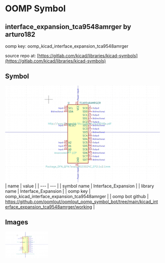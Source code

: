 # OOMP Symbol  
## interface_expansion_tca9548amrger  by arturo182  
  
oomp key: oomp_kicad_interface_expansion_tca9548amrger  
  
source repo at: [https://gitlab.com/kicad/libraries/kicad-symbols](https://gitlab.com/kicad/libraries/kicad-symbols)  
## Symbol  
  
[![working.png](working_600.png)](working.png)  
| name | value | 
| --- | --- | 
| symbol name | Interface_Expansion | 
| library name | Interface_Expansion | 
| oomp key | oomp_kicad_interface_expansion_tca9548amrger | 
| oomp bot github | https://github.com/oomlout/oomlout_oomp_symbol_bot/tree/main/kicad_interface_expansion_tca9548amrger/working | 
## Images  
  
[![working.png](working_140.png)](working.png)  

